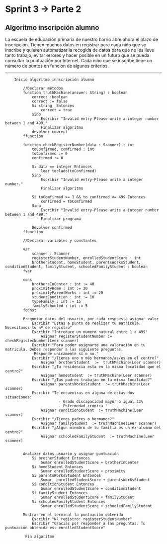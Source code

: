 # Sprint 3 → Parte 2

## Algoritmo inscripción alumno

La escuela de educación primaria de nuestro barrio abre ahora el plazo de inscripción. Tienen muchos datos en
registrar para cada niño que se inscribe y quieren automatizar la recogida de datos para que no les
lleve tanto trabajo, evitar errores y hacer posible en un futuro que se pueda consultar la puntuación por
Internet. Cada niño que se inscribe tiene un número de puntos en función de algunos criterios.

---

        Inicio algoritmo innscripción alumno

            //Declarar métodos 
            function truthMachine(answer: String) : boolean 
                correct :boolean
                correct := false
                Si string  Entonces
                    correct = true 
                Sino
                    Escribir "Invalid entry-Please write a integer number between 1 and 499."
                    Finalizar algoritmo
                devolver coorect 
            ffunction
            
            function checkRegisterNumber(data : Scanner) : int
                toComfirmed, comfirmed : int
                toConfirmed := 0
                confirmed := 0

                Si data == integer Entonces
                    leer teclado(toConfirmed)
                Sino 
                    Escribir "Invalid entry-Please write a integer number."
                    Finalizar algoritmo
                
                Si toComfirmed >= 1 && to confirmed <= 499 Entonces
                    confirmed = toComfirmed
                Sino
                    Escribir "Invalid entry-Please write a integer number between 1 and 499."
                    Finalizar programa

                Devolver confirmed
            ffunction

            //Declarar variables y constantes
            
            var
                scanner : Scanner
                registerStudentNumber, enrolledStudentScore : int
                brotherStudent, homeStudent, parentsWorksStudent, conditionStudent, familyStudent, schooledFamilyStudent : boolean
            fvar
            
            cons
                brothersInCenter : int := 40
                proximityHome : int := 30
                proximityParentWorks : int := 20
                studentCondition : int := 10
                typeFamily : int := 15
                familySchooled : int := 5
            fconst

            Preguntar datos del usuario, por cada respuesta asignar valor
                Escribir "Estas a punto de realizar tu matrícula. Necesitamos tu nº de registro"
                Escribir "Introduce un numero natural entre 1 a 499"
                    Asignar registerStudentNumber := checkRegisterNumber(Leer scanner)
                Escribir "Para poder asignarte una valoración en tu matricula. Debes responder a las siguiente preguntas.
                 Responde unicamente sí o no."
                Escribir "¿Tienes uno o más hermanos/as/es en el centro?"
                    Asignar brotherStudent  :=  truthMachine(Leer scanner)
                Escribir "¿Tu residencia esta en la misma localidad que el centro?"
                    Asignar homeStudent  := truthMachine(Leer scanner)
                Escribir "¿Tus padres trabajan en la misma localidad?"
                    Asignar parentsWorksStudent  := truthMachine(Leer scanner)
                Escribir "Te encuentras en alguna de estas dos situaciones: 
                            - Grado discapacidad mayor o igual 33%
                            - Enfermedad crónica "
                    Asignar conditionStudent  := truthMachine(Leer scanner)
                Escribir "¿Tienes padres o hermanos?"
                    Asignar familyStudent  := truthMachine(Leer scanner)
                Escribir "¿Algun miembro de tu familia es un ex-alumno del centro?"
                    Asignar schooledFamilyStudent  := truthMachine(Leer scanner)               


            Analizar datos usuario y asignar puntuación
                Si brotherStudent Entonces
                    Sumar enrolledStudentScore + brotherInCenter
                Si homeStudent Entonces
                    Sumar enrolledStudentScore + proximity
                Si parentsWorksStudent Entonces
                    Sumar  enrolledStudentScore + parentsWorksStudent
                Si conditionStudent Entonces
                    Sumar enrolledStudentScore + conditionStudent
                Si familyStudent Entonces
                    Sumar enrolledStudentScore + familyStudent
                Si schooledFamilyStudent Entonces
                    Sumar enrolledStudentScore + schooledFamilyStudent
            
            Mostrar en el terminal la puntuación obtenida
                Escribir "Nº registro: registerStudentNumber"
                Escribir "Gracias por responder a las preguntas. Tu puntuación obtenida es: enrolledStudentScore"
       
             Fin algoritmo